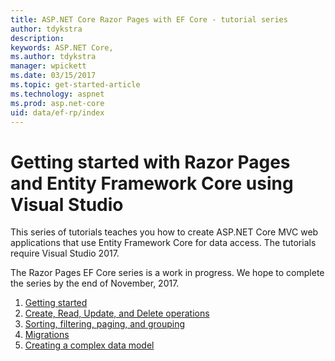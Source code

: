 ```yaml
---
title: ASP.NET Core Razor Pages with EF Core - tutorial series
author: tdykstra
description: 
keywords: ASP.NET Core,
ms.author: tdykstra
manager: wpickett
ms.date: 03/15/2017
ms.topic: get-started-article
ms.technology: aspnet
ms.prod: asp.net-core
uid: data/ef-rp/index
---
```

# Getting started with Razor Pages and Entity Framework Core using Visual Studio

This series of tutorials teaches you how to create ASP.NET Core MVC web applications that use Entity Framework Core for data access. The tutorials require Visual Studio 2017.

The Razor Pages EF Core series is a work in progress. We hope to complete the series by the end of November, 2017.

1. [Getting started](xref:data/ef-rp/intro)
2. [Create, Read, Update, and Delete operations](xref:data/ef-rp/crud)
3. [Sorting, filtering, paging, and grouping](xref:data/ef-rp/sort-filter-page)
4. [Migrations](xref:data/ef-rp/migrations)
5. [Creating a complex data model](xref:data/ef-rp/complex-data-model)
